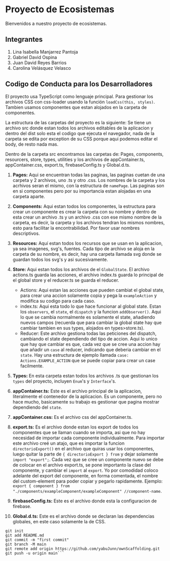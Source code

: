 # Proyecto de Ecosistemas
Bienvenidos a nuestro proyecto de ecosistemas.
## Integrantes
1. Lina Isabella Manjarrez Pantoja
2. Gabriel David Ospina
3. Juan David Reyes Barrios
4. Carolina Velásquez Velasco
## Codigo de Conducta para los Desarrolladores
El proyecto usa TypeScript como lenguaje principal. Para gestionar los archivos CSS con css-loader usando la función `loadCss(this, styles)`. Tambien usamos componentes que estan alojados en la carpeta de componentes.

La estructura de las carpetas del proyecto es la siguiente: Se tiene un archivo src donde estan todos los archivos editables de la aplicacion y dentro del dist solo esta el codigo que ejecuta el navegador, nada de la carpeta se edita por exception de su CSS porque aqui podemos editar el body, de resto nada mas.

Dentro de la carpeta src encontramos las carpetas de: Pages, components, resourcers, store, types, utilities y los archivos de appContainer.ts, appContainer.css, export.ts, firebaseConfig.ts y Global.d.ts.

1. **Pages:** Aqui se encuentran todas las paginas, las paginas cuetan de una carpeta y 2 archivos, uno .ts y otro .css. Los nombres de la carpeta y los acrhivos seran el mismo, con la estructura de `namePage`. Las paginas son en si componentes pero por su importancia estan alojadas en una carpeta aparte. 

2. **Components:** Aqui estan todos los componentes, la estructura para crear un componente es crear la carpeta con su nombre y dentro de esta crear un archivo .ts y un archivo .css con ese mismo nombre de la carpeta, es decir, la carpeta y los archivos tendran los mismos nombres, esto para facilitar la encontrabilidad. Por favor usar nombres descriptivos.
3. **Resources:** Aquí estan todos los recursos que se usan en la aplicacion, ya sea imagenes, svg's, fuentes. Cada tipo de archivo se aloja en la carpeta de su nombre, es decir, hay una carpeta llamada svg donde se guardan todos los svg's y asi sucesivamente.
4. **Store:** Aqui estan todos los archivos de el `GlobalState`. El archivo actions.ts guarda las acciones, el archivo index.ts guarda lo principal de el global store y el reducer.ts se guarda el reducer.
    * Actions: Aqui estan las acciones que pueden cambiat el global state, para crear una accion solamente copia y pega la `exampleAction` y modifica su codigo para cada caso.
    * index.ts: Aqui esta todo lo que hace funcionar al global state. Estan los `observers`, el `state`, el `dispatch` y la funcion `addObserver()`. Aqui lo que se cambia normalmente es solamente el state, añadiendo nuevos campos (recuerda que para cambiar la global state hay que cambiar tambien en sus types, alojados en types>store.ts).
    * Reducer: Este archivo gestiona todas las peticiones del dispatch, cambiando el state dependiendo del tipo de accion. Aqui lo unico que hay que cambiar es que, cada vez que se cree una accion hay que añadir un `case` al reducer, indicando que deberia cambiar en el `state`. Hay una estructura de ejemplo llamada `case: Actions.EXAMPLE_ACTION` que se puede copiar para crear un case facilmente.
5. **Types:** En esta carpeta estan todos los archivos .ts que gestionan los `types` del proyecto, incluyen `Enum`'s y `Interface`'s.
6. **appContainer.ts:** Este es el archivo principal de la aplicacion, literalmente el contenedor de la aplicacion. Es un componente, pero no hace mucho, basicamente su trabajo es gestionar que pagina mostrar dependiendo del `state`.
7. **appContainer.css:**  Es el archivo css del appContainer.ts.
8. **export.ts:** Es el archivo donde estan los export de todos los componentes que se llaman cuando se importa, asi que no hay necesidad de importar cada componente individualmente. Para importar este archivo creé un atajo, que es importar la funcion `directorioExport()` en el archivo que quiras usar los componentes, luego quitar la parte de `{ directorioExport } from` y dejar solamente `import "export";`. Cada vez que se cree un componente nuevo se debe de colocar en el archivo export.ts, se pone importanto la clase del componente, y cambiar el `import` al `export`. Yo por comodidad coloco adelante del export del componente, en forma comentada, el nombre del custom-element para poder copiar y pegarlo rapidamente. Ejemplo: `export { component } from "./components/exampleComponent/exampleComponent" //component-name`.
9. **firebaseConfig.ts:** Este es el archivo donde esta la configuracion de firebase.
10. **Global.d.ts:** Este es el archivo donde se declaran las dependencias globales, en este caso solamente la de CSS.
````echo "# ownScaffolding" >> README.md
git init
git add README.md
git commit -m "first commit"
git branch -M main
git remote add origin https://github.com/yabuJunn/ownScaffolding.git
git push -u origin main```